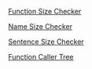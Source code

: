 <a href="https://sohrabsaran.github.io/softwareSkillsDemos/codeQuality/functionSizeChecker.html">Function Size Checker</a>

<a href="https://sohrabsaran.github.io/softwareSkillsDemos/codeQuality/nameSizeChecker.html">Name Size Checker</a>

<a href="https://sohrabsaran.github.io/softwareSkillsDemos/codeQuality/sentenceSizeChecker.html">Sentence Size Checker</a>

<a href="https://sohrabsaran.github.io/softwareSkillsDemos/codeQuality/callerTree.html">Function Caller Tree</a>
